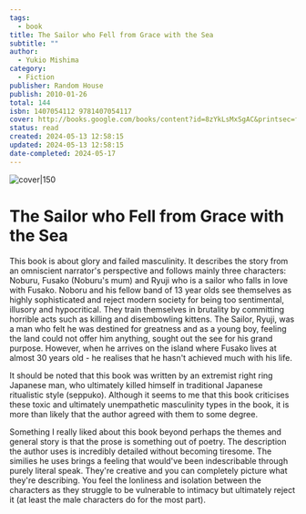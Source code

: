 ```yaml
---
tags:
  - book
title: The Sailor who Fell from Grace with the Sea
subtitle: ""
author:
  - Yukio Mishima
category:
  - Fiction
publisher: Random House
publish: 2010-01-26
total: 144
isbn: 1407054112 9781407054117
cover: http://books.google.com/books/content?id=8zYkLsMxSgAC&printsec=frontcover&img=1&zoom=1&edge=curl&source=gbs_api
status: read
created: 2024-05-13 12:58:15
updated: 2024-05-13 12:58:15
date-completed: 2024-05-17
---
```


![cover|150](http://books.google.com/books/content?id=8zYkLsMxSgAC&printsec=frontcover&img=1&zoom=1&edge=curl&source=gbs_api)
# The Sailor who Fell from Grace with the Sea
This book is about glory and failed masculinity. It describes the story from an omniscient narrator's perspective and follows mainly three characters: Noburu, Fusako (Noburu's mum) and Ryuji who is a sailor who falls in love with Fusako. Noboru and his fellow band of 13 year olds see themselves as highly sophisticated and reject modern society for being too sentimental, illusory and hypocritical. They train themselves in brutality by committing horrible acts such as killing and disembowling kittens. The Sailor, Ryuji, was a man who felt he was destined for greatness and as a young boy, feeling the land could not offer him anything, sought out the see for his grand purpose. However, when he arrives on the island where Fusako lives at almost 30 years old - he realises that he hasn't achieved much with his life. 

It should be noted that this book was written by an extremist right ring Japanese man, who ultimately killed himself in traditional Japanese ritualistic style (seppuko). Although it seems to me that this book criticises these toxic and ultimately unempathetic masculinity types in the book, it is more than likely that the author agreed with them to some degree.

Something I really liked about this book beyond perhaps the themes and general story is that the prose is something out of poetry. The description the author uses is incredibly detailed without becoming tiresome. The similies he uses brings a feeling that would've been indescribable through purely literal speak. They're creative and you can completely picture what they're describing. You feel the lonliness and isolation between the characters as they struggle to be vulnerable to intimacy but ultimately reject it (at least the male characters do for the most part). 